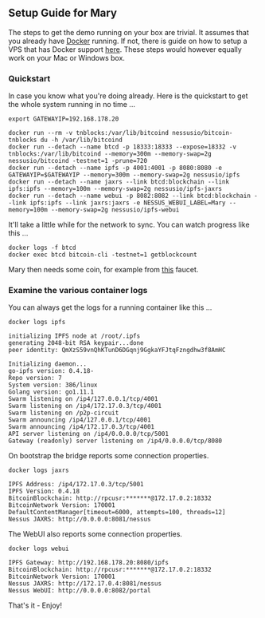## Setup Guide for Mary

The steps to get the demo running on your box are trivial. It assumes that you already have [Docker](https://www.docker.com/community-edition) running.
If not, there is guide on how to setup a VPS that has Docker support [here](../setup/Setup-VPS-Docker.md). These steps would however equally work on your Mac or Windows box.

### Quickstart

In case you know what you're doing already. Here is the quickstart to get the whole system running in no time ...

    export GATEWAYIP=192.168.178.20

    docker run --rm -v tnblocks:/var/lib/bitcoind nessusio/bitcoin-tnblocks du -h /var/lib/bitcoind
    docker run --detach --name btcd -p 18333:18333 --expose=18332 -v tnblocks:/var/lib/bitcoind --memory=300m --memory-swap=2g nessusio/bitcoind -testnet=1 -prune=720
    docker run --detach --name ipfs -p 4001:4001 -p 8080:8080 -e GATEWAYIP=$GATEWAYIP --memory=300m --memory-swap=2g nessusio/ipfs
    docker run --detach --name jaxrs --link btcd:blockchain --link ipfs:ipfs --memory=100m --memory-swap=2g nessusio/ipfs-jaxrs
    docker run --detach --name webui -p 8082:8082 --link btcd:blockchain --link ipfs:ipfs --link jaxrs:jaxrs -e NESSUS_WEBUI_LABEL=Mary --memory=100m --memory-swap=2g nessusio/ipfs-webui

It'll take a little while for the network to sync. You can watch progress like this ...

    docker logs -f btcd
    docker exec btcd bitcoin-cli -testnet=1 getblockcount

Mary then needs some coin, for example from [this](http://bitcoinfaucet.uo1.net/send.php) faucet.

### Examine the various container logs 

You can always get the logs for a running container like this ...

    docker logs ipfs

    initializing IPFS node at /root/.ipfs
    generating 2048-bit RSA keypair...done
    peer identity: QmXzS59vnQhKTunD6DGqnj9GgkaYFJtqFzngdhw3f8AmHC
    
    Initializing daemon...
    go-ipfs version: 0.4.18-
    Repo version: 7
    System version: 386/linux
    Golang version: go1.11.1
    Swarm listening on /ip4/127.0.0.1/tcp/4001
    Swarm listening on /ip4/172.17.0.3/tcp/4001
    Swarm listening on /p2p-circuit
    Swarm announcing /ip4/127.0.0.1/tcp/4001
    Swarm announcing /ip4/172.17.0.3/tcp/4001
    API server listening on /ip4/0.0.0.0/tcp/5001
    Gateway (readonly) server listening on /ip4/0.0.0.0/tcp/8080

On bootstrap the bridge reports some connection properties.

    docker logs jaxrs

    IPFS Address: /ip4/172.17.0.3/tcp/5001
    IPFS Version: 0.4.18
    BitcoinBlockchain: http://rpcusr:*******@172.17.0.2:18332
    BitcoinNetwork Version: 170001
    DefaultContentManager[timeout=6000, attempts=100, threads=12]
    Nessus JAXRS: http://0.0.0.0:8081/nessus

The WebUI also reports some connection properties.

    docker logs webui

    IPFS Gateway: http://192.168.178.20:8080/ipfs
    BitcoinBlockchain: http://rpcusr:*******@172.17.0.2:18332
    BitcoinNetwork Version: 170001
    Nessus JAXRS: http://172.17.0.4:8081/nessus
    Nessus WebUI: http://0.0.0.0:8082/portal

That's it - Enjoy!
